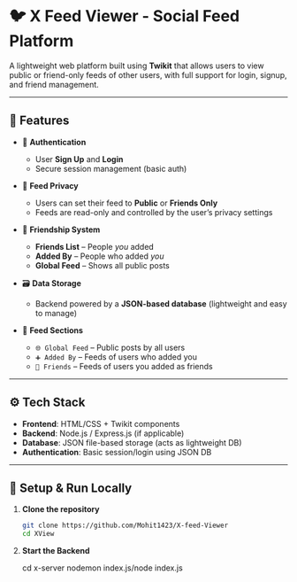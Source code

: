 # 🐦 X Feed Viewer - Social Feed Platform

A lightweight web platform built using **Twikit** that allows users to view public or friend-only feeds of other users, with full support for login, signup, and friend management.

---

## 🌟 Features

- 🔐 **Authentication**
  - User **Sign Up** and **Login**
  - Secure session management (basic auth)

- 📃 **Feed Privacy**
  - Users can set their feed to **Public** or **Friends Only**
  - Feeds are read-only and controlled by the user’s privacy settings

- 👥 **Friendship System**
  - **Friends List** – People *you* added
  - **Added By** – People who added *you*
  - **Global Feed** – Shows all public posts

- 🗃️ **Data Storage**
  - Backend powered by a **JSON-based database** (lightweight and easy to manage)

- 🧭 **Feed Sections**
  - `🌐 Global Feed` – Public posts by all users
  - `➕ Added By` – Feeds of users who added you
  - `👫 Friends` – Feeds of users you added as friends

---

## ⚙️ Tech Stack

- **Frontend**: HTML/CSS + Twikit components
- **Backend**: Node.js / Express.js (if applicable)
- **Database**: JSON file-based storage (acts as lightweight DB)
- **Authentication**: Basic session/login using JSON DB


---

## 🚀 Setup & Run Locally

1. **Clone the repository**

   ```bash
   git clone https://github.com/Mohit1423/X-feed-Viewer
   cd XView

2. **Start the Backend**

   cd x-server
   nodemon index.js/node index.js
